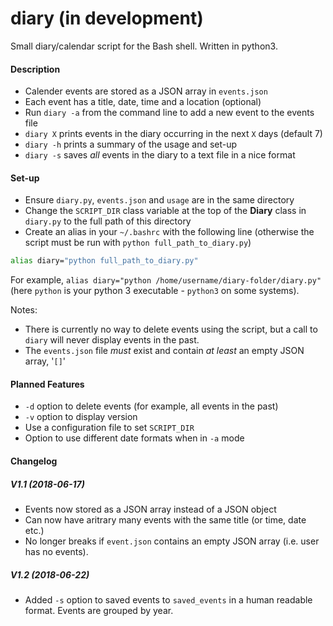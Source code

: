 # diary (in development)
Small diary/calendar script for the Bash shell. Written in python3.

#### Description
- Calender events are stored as a JSON array in `events.json`
- Each event has a title, date, time and a location (optional)
- Run `diary -a` from the command line to add a new event to the events file
- `diary X` prints events in the diary occurring in the next `X` days (default 7)
- `diary -h` prints a summary of the usage and set-up
- `diary -s` saves _all_ events in the diary to a text file in a nice format

#### Set-up
- Ensure `diary.py`, `events.json` and `usage` are in the same directory
- Change the `SCRIPT_DIR` class variable at the top of the **Diary** class in `diary.py` to the full path of this directory
- Create an alias in your `~/.bashrc` with the following line (otherwise the script must be run with `python full_path_to_diary.py`)
```sh
alias diary="python full_path_to_diary.py"
```
For example, `alias diary="python /home/username/diary-folder/diary.py"` 
(here `python` is your python 3 executable - `python3` on some systems). 

Notes: 
- There is currently no way to delete events using the script, but a call to `diary` will never display events in the past.
- The `events.json` file _must_ exist and contain _at least_ an empty JSON array, '`[]`'
#### Planned Features
- `-d` option to delete events (for example, all events in the past)
- `-v` option to display version
- Use a configuration file to set `SCRIPT_DIR` 
- Option to use different date formats when in `-a` mode

#### Changelog
##### V1.1 (2018-06-17)
- Events now stored as a JSON array instead of a JSON object
- Can now have aritrary many events with the same title (or time, date etc.)
- No longer breaks if `event.json` contains an empty JSON array (i.e. user has no events).
##### V1.2 (2018-06-22)
- Added `-s` option to saved events to `saved_events` in a human readable format. Events are grouped by year.
